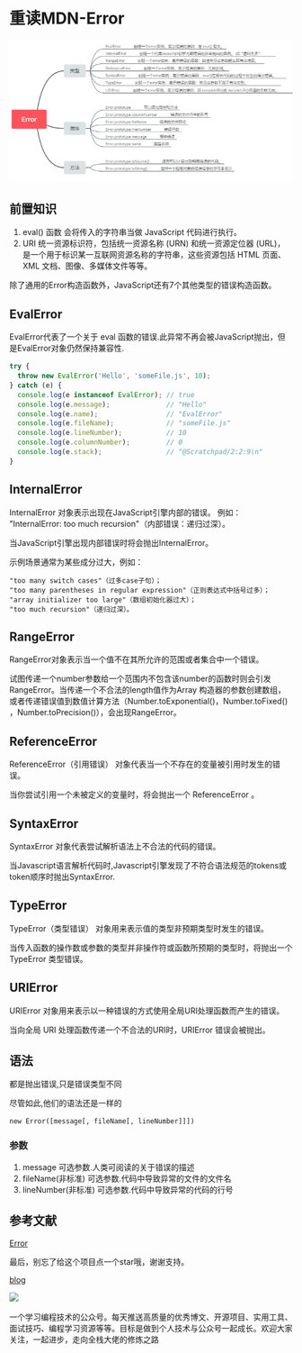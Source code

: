 # 重读MDN-Error
![avatar](../public/error.png)

## 前置知识
1. eval() 函数
会将传入的字符串当做 JavaScript 代码进行执行。
2. URI
统一资源标识符，包括统一资源名称 (URN) 和统一资源定位器 (URL)，是一个用于标识某一互联网资源名称的字符串，这些资源包括 HTML 页面、XML 文档、图像、多媒体文件等等。

除了通用的Error构造函数外，JavaScript还有7个其他类型的错误构造函数。
## EvalError

EvalError代表了一个关于 eval 函数的错误.此异常不再会被JavaScript抛出，但是EvalError对象仍然保持兼容性.

```js
try {
  throw new EvalError('Hello', 'someFile.js', 10);
} catch (e) {
  console.log(e instanceof EvalError); // true
  console.log(e.message);              // "Hello"
  console.log(e.name);                 // "EvalError"
  console.log(e.fileName);             // "someFile.js"
  console.log(e.lineNumber);           // 10
  console.log(e.columnNumber);         // 0
  console.log(e.stack);                // "@Scratchpad/2:2:9\n"
}
```

## InternalError
InternalError 对象表示出现在JavaScript引擎内部的错误。 例如： "InternalError: too much recursion"（内部错误：递归过深）。

当JavaScript引擎出现内部错误时将会抛出InternalError。

示例场景通常为某些成分过大，例如：

```
"too many switch cases"（过多case子句）；
"too many parentheses in regular expression"（正则表达式中括号过多）；
"array initializer too large"（数组初始化器过大）；
"too much recursion"（递归过深）。
```
## RangeError
RangeError对象表示当一个值不在其所允许的范围或者集合中一个错误。

试图传递一个number参数给一个范围内不包含该number的函数时则会引发RangeError。当传递一个不合法的length值作为Array 构造器的参数创建数组，或者传递错误值到数值计算方法（Number.toExponential()，Number.toFixed() ，Number.toPrecision()），会出现RangeError。

## ReferenceError
ReferenceError（引用错误） 对象代表当一个不存在的变量被引用时发生的错误。

当你尝试引用一个未被定义的变量时，将会抛出一个 ReferenceError 。

## SyntaxError
SyntaxError 对象代表尝试解析语法上不合法的代码的错误。

当Javascript语言解析代码时,Javascript引擎发现了不符合语法规范的tokens或token顺序时抛出SyntaxError.

## TypeError
TypeError（类型错误） 对象用来表示值的类型非预期类型时发生的错误。

当传入函数的操作数或参数的类型并非操作符或函数所预期的类型时，将抛出一个 TypeError 类型错误。

## URIError
URIError 对象用来表示以一种错误的方式使用全局URI处理函数而产生的错误。

当向全局 URI 处理函数传递一个不合法的URI时，URIError 错误会被抛出。

## 语法
都是抛出错误,只是错误类型不同

尽管如此,他们的语法还是一样的
```
new Error([message[, fileName[, lineNumber]]])
```
### 参数
1. message
可选参数.人类可阅读的关于错误的描述
2. fileName(非标准)
可选参数.代码中导致异常的文件的文件名
3. lineNumber(非标准)
可选参数.代码中导致异常的代码的行号

## 参考文献
[Error](https://developer.mozilla.org/zh-CN/docs/Web/JavaScript/Reference/Global_Objects/Error)

最后，别忘了给这个项目点一个star哦，谢谢支持。

[blog](https://github.com/qiufeihong2018/vuepress-blog)

![](https://images.qiufeihong.top/%E6%89%AB%E7%A0%81_%E6%90%9C%E7%B4%A2%E8%81%94%E5%90%88%E4%BC%A0%E6%92%AD%E6%A0%B7%E5%BC%8F-%E5%BE%AE%E4%BF%A1%E6%A0%87%E5%87%86%E7%BB%BF%E7%89%88.png)

一个学习编程技术的公众号。每天推送高质量的优秀博文、开源项目、实用工具、面试技巧、编程学习资源等等。目标是做到个人技术与公众号一起成长。欢迎大家关注，一起进步，走向全栈大佬的修炼之路